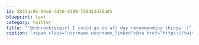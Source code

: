 ```yaml
---
id: 583dac9b-84ad-4056-9380-756453d26a85
blueprint: text
category: twitter
title: "'@cdnrockiesgirl I could go on all day recommending things :)"
caption: '<span class="username username_linked">@<a href="https://twitter.com/cdnrockiesgirl" title="Sarah">cdnrockiesgirl</a></span> I could go on all day recommending things :)'
---
```

